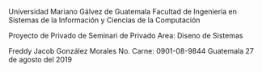 
Universidad Mariano Gálvez de Guatemala
Facultad de Ingeniería en Sistemas de la Información y 
Ciencias de la Computación


Proyecto de Privado de Seminari de Privado 
Area: Diseno de Sistemas 


Freddy Jacob González Morales 
No. Carne: 0901-08-9844
Guatemala 27 de agosto del 2019

